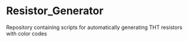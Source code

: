 # Resistor_Generator
Repository containing scripts for automatically generating THT resistors with color codes
